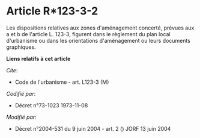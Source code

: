 # Article R*123-3-2

Les dispositions relatives aux zones d'aménagement concerté, prévues aux a et b de l'article L. 123-3, figurent dans le
règlement du plan local d'urbanisme ou dans les orientations d'aménagement ou leurs documents graphiques.

**Liens relatifs à cet article**

_Cite_:

  - Code de l'urbanisme - art. L123-3 (M)

_Codifié par_:

  - Décret n°73-1023 1973-11-08

_Modifié par_:

  - Décret n°2004-531 du 9 juin 2004 - art. 2 () JORF 13 juin 2004
